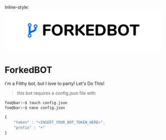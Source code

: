 
Inline-style: 
![alt text](https://github.com/ForkedBlock/ForkedBOT/blob/master/img/forkebotlogo.png "ForkedBOT logo")

# ForkedBOT
I'm a Filthy bot, but I love to party! Let's Do This!

> this bot requires a config.json file with

```console
foo@bar:~$ touch config.json
foo@bar:~$ nano config.json
```

```javascript
{
    "token" : "<INSERT_YOUR_BOT_TOKEN_HERE>",
    "prefix" : "+"
}
```